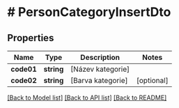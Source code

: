 # # PersonCategoryInsertDto

## Properties

Name | Type | Description | Notes
------------ | ------------- | ------------- | -------------
**code01** | **string** | [Název kategorie] |
**code02** | **string** | [Barva kategorie] | [optional]

[[Back to Model list]](../../README.md#models) [[Back to API list]](../../README.md#endpoints) [[Back to README]](../../README.md)
